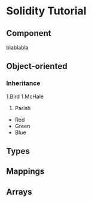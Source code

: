 # Solidity Tutorial #
## Component ##
blablabla
## Object-oriented ##
### Inheritance ###
1.Bird
1.McHale
1. Parish
*   Red
*   Green
*   Blue
## Types ##
## Mappings ##
## Arrays ##
